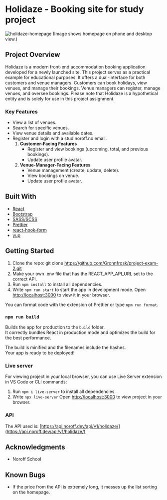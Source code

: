 # Holidaze - Booking site for study project
![holidaze-homepage](https://github.com/Gronnfrosk/project-exam-2/assets/91615712/21e7d316-6119-4f7e-ad42-e7caf9efff13)
(Image shows homepage on phone and desktop view.)

## Project Overview
Holidaze is a modern front-end accommodation booking application developed for a newly launched site. This project serves as a practical example for educational purposes. It offers a dual-interface for both customers and venue managers. Customers can book holidays, view venues, and manage their bookings. Venue managers can register, manage venues, and oversee bookings. Please note that Holidaze is a hypothetical entity and is solely for use in this project assignment.

### Key Features
- View a list of venues.
- Search for specific venues.
- View venue details and available dates.
- Register and login with a stud.noroff.no email.
  1. **Customer-Facing Features**
     - Register and view bookings (upcoming, total, and previous bookings).
     - Update user profile avatar.
  2. **Venue-Manager-Facing Features**
     - Venue management (create, update, delete).
     - View bookings on venue.
     - Update user profile avatar.

## Built With
- [React](https://react.dev/)
- [Bootstrap](https://getbootstrap.com)
- [SASS/SCSS](https://sass-lang.com/)
- [Prettier](https://prettier.io/)
- [react-hook-form](https://www.npmjs.com/package/react-hook-form)
- [yup](https://www.npmjs.com/package/yup)

## Getting Started
1. Clone the repo: git clone https://github.com/Gronnfrosk/project-exam-2.git
2. Make your own .env file that has the REACT_APP_API_URL set to the correct API.
3. Run `npm install` to install all dependencies.
4. Write `npm run start` to start the app in development mode.
Open [http://localhost:3000](http://localhost:3000) to view it in your browser.

You can format code with the extension of Prettier or type `npm run format`.

### `npm run build`
Builds the app for production to the `build` folder.\
It correctly bundles React in production mode and optimizes the build for the best performance.

The build is minified and the filenames include the hashes.\
Your app is ready to be deployed!

### Live server
For viewing project in your local browser, you can use Live Server extension in VS Code or CLI commands:

1. Run ```npm i live-server``` to install all dependencies.
2. Write ```npx live-server``` Open [http://localhost:3000](http://localhost:3000) to view project in your browser.

### API
The API used is: [https://api.noroff.dev/api/v1/holidaze/](https://api.noroff.dev/api/v1/holidaze/)

## Acknowledgments
- Noroff School

## Known Bugs
- If the price from the API is extremely long, it messes up the list sorting on the homepage.


